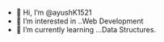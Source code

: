 - 👋 Hi, I’m @ayushK1521
- 👀 I’m interested in ..Web Development
- 🌱 I’m currently learning ...Data Structures.


<!---
ayushK1521/ayushK1521 is a ✨ special ✨ repository because its `README.md` (this file) appears on your GitHub profile.
You can click the Preview link to take a look at your changes.
--->
